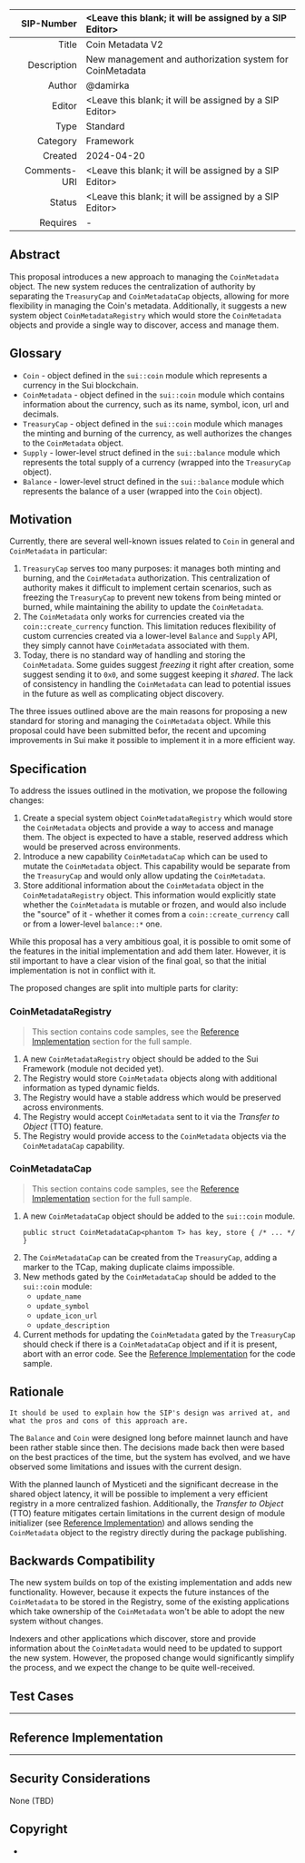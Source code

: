 |   SIP-Number | <Leave this blank; it will be assigned by a SIP Editor>  |
| -----------: | :------------------------------------------------------- |
|        Title | Coin Metadata V2                                         |
|  Description | New management and authorization system for CoinMetadata |
|       Author | @damirka                                                 |
|       Editor | <Leave this blank; it will be assigned by a SIP Editor>  |
|         Type | Standard                                                 |
|     Category | Framework                                                |
|      Created | 2024-04-20                                               |
| Comments-URI | <Leave this blank; it will be assigned by a SIP Editor>  |
|       Status | <Leave this blank; it will be assigned by a SIP Editor>  |
|     Requires | -                                                        |

## Abstract

This proposal introduces a new approach to managing the `CoinMetadata` object. The new system reduces the centralization of authority by separating the `TreasuryCap` and `CoinMetadataCap` objects, allowing for more flexibility in managing the Coin's metadata. Additionally, it suggests a new system object `CoinMetadataRegistry` which would store the `CoinMetadata` objects and provide a single way to discover, access and manage them.

## Glossary

- `Coin` - object defined in the `sui::coin` module which represents a currency in the Sui blockchain.
- `CoinMetadata` - object defined in the `sui::coin` module which contains information about the currency, such as its name, symbol, icon, url and decimals.
- `TreasuryCap` - object defined in the `sui::coin` module which manages the minting and burning of the currency, as well authorizes the changes to the `CoinMetadata` object.
- `Supply` - lower-level struct defined in the `sui::balance` module which represents the total supply of a currency (wrapped into the `TreasuryCap` object).
- `Balance` - lower-level struct defined in the `sui::balance` module which represents the balance of a user (wrapped into the `Coin` object).

## Motivation

Currently, there are several well-known issues related to `Coin` in general and `CoinMetadata` in particular:

1. `TreasuryCap` serves too many purposes: it manages both minting and burning, and the `CoinMetadata` authorization. This centralization of authority makes it difficult to implement certain scenarios, such as freezing the `TreasuryCap` to prevent new tokens from being minted or burned, while maintaining the ability to update the `CoinMetadata`.
2. The `CoinMetadata` only works for currencies created via the `coin::create_currency` function. This limitation reduces flexibility of custom currencies created via a lower-level `Balance` and `Supply` API, they simply cannot have `CoinMetadata` associated with them.
3. Today, there is no standard way of handling and storing the `CoinMetadata`. Some guides suggest _freezing_ it right after creation, some suggest sending it to `0x0`, and some suggest keeping it _shared_. The lack of consistency in handling the `CoinMetadata` can lead to potential issues in the future as well as complicating object discovery.

The three issues outlined above are the main reasons for proposing a new standard for storing and managing the `CoinMetadata` object. While this proposal could have been submitted befor, the recent and upcoming improvements in Sui make it possible to implement it in a more efficient way.

## Specification

To address the issues outlined in the motivation, we propose the following changes:

1. Create a special system object `CoinMetadataRegistry` which would store the `CoinMetadata` objects and provide a way to access and manage them. The object is expected to have a stable, reserved address which would be preserved across environments.
2. Introduce a new capability `CoinMetadataCap` which can be used to mutate the `CoinMetadata` object. This capability would be separate from the `TreasuryCap` and would only allow updating the `CoinMetadata`.
3. Store additional information about the `CoinMetadata` object in the `CoinMetadataRegistry` object. This information would explicitly state whether the `CoinMetadata` is mutable or frozen, and would also include the "source" of it - whether it comes from a `coin::create_currency` call or from a lower-level `balance::*` one.

While this proposal has a very ambitious goal, it is possible to omit some of the features in the initial implementation and add them later. However, it is stil important to have a clear vision of the final goal, so that the initial implementation is not in conflict with it.

<!-- *The ID of the Registry object could be 0xC015 (to be similar to "COIN" in hexspeak)*. -->

The proposed changes are split into multiple parts for clarity:

### CoinMetadataRegistry

> This section contains code samples, see the [Reference Implementation](#reference-implementation) section for the full sample.

1. A new `CoinMetadataRegistry` object should be added to the Sui Framework (module not decided yet).
2. The Registry would store `CoinMetadata` objects along with additional information as typed dynamic fields.
3. The Registry would have a stable address which would be preserved across environments.
4. The Registry would accept `CoinMetadata` sent to it via the _Transfer to Object_ (TTO) feature.
5. The Registry would provide access to the `CoinMetadata` objects via the `CoinMetadataCap` capability.

### CoinMetadataCap

> This section contains code samples, see the [Reference Implementation](#reference-implementation) section for the full sample.

1. A new `CoinMetadataCap` object should be added to the `sui::coin` module.
    ```move
    public struct CoinMetadataCap<phantom T> has key, store { /* ... */ }
    ```
2. The `CoinMetadataCap` can be created from the `TreasuryCap`, adding a marker to the TCap, making duplicate claims impossible.
3. New methods gated by the `CoinMetadataCap` should be added to the `sui::coin` module:
    - `update_name`
    - `update_symbol`
    - `update_icon_url`
    - `update_description`
4. Current methods for updating the `CoinMetadata` gated by the `TreasuryCap` should check if there is a `CoinMetadataCap` object and if it is present, abort with an error code. See the [Reference Implementation](#reference-implementation) for the code sample.

## Rationale

```
It should be used to explain how the SIP's design was arrived at, and what the pros and cons of this approach are.
```

The `Balance` and `Coin` were designed long before mainnet launch and have been rather stable since then. The decisions made back then were based on the best practices of the time, but the system has evolved, and we have observed some limitations and issues with the current design.

With the planned launch of Mysticeti and the significant decrease in the shared object latency, it will be possible to implement a very efficient registry in a more centralized fashion. Additionally, the _Transfer to Object_ (TTO) feature mitigates certain limitations in the current design of module initializer (see [Reference Implementation](#reference-implementation)) and allows sending the `CoinMetadata` object to the registry directly during the package publishing.

## Backwards Compatibility

The new system builds on top of the existing implementation and adds new functionality. However, because it expects the future instances of the `CoinMetadata` to be stored in the Registry, some of the existing applications which take ownership of the `CoinMetadata` won't be able to adopt the new system without changes.

Indexers and other applications which discover, store and provide information about the `CoinMetadata` would need to be updated to support the new system. However, the proposed change would significantly simplify the process, and we expect the change to be quite well-received.

## Test Cases

---

## Reference Implementation

---

## Security Considerations

None (TBD)

## Copyright

-
